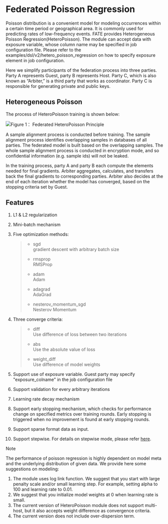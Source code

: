 # Federated Poisson Regression

Poisson distribution is a convenient model for modeling occurrences
within a certain time period or geographical area. It is commonly used
for predicting rates of low-frequency events. FATE provides
Heterogeneous Poisson Regression(HeteroPoisson). The module can accept
data with exposure variable, whose column name may be specified in job
configuration file. Please refer to the
<span class="title-ref">examples/dsl/v2/hetero\_poisson\_regression</span>
on how to specify exposure element in job configuration.

Here we simplify participants of the federation process into three
parties. Party A represents Guest, party B represents Host. Party C,
which is also known as “Arbiter,” is a third party that works as
coordinator. Party C is responsible for generating private and public
keys.

## Heterogeneous Poisson

The process of HeteroPoisson training is shown below:

![Figure 1： Federated HeteroPoisson
Principle](../../images/HeteroPoisson.png)

A sample alignment process is conducted before training. The sample
alignment process identifies overlapping samples in databases of all
parties. The federated model is built based on the overlapping samples.
The whole sample alignment process is conducted in encryption mode, and
so confidential information (e.g. sample ids) will not be leaked.

In the training process, party A and party B each compute the elements
needed for final gradients. Arbiter aggregates, calculates, and
transfers back the final gradients to corresponding parties. Arbiter
also decides at the end of each iteration whether the model has
converged, based on the stopping criteria set by Guest.

## Features

1.  L1 & L2 regularization

2.  Mini-batch mechanism

3.  Five optimization methods:
    
    >   - sgd  
    >     gradient descent with arbitrary batch size
    > 
    >   - rmsprop  
    >     RMSProp
    > 
    >   - adam  
    >     Adam
    > 
    >   - adagrad  
    >     AdaGrad
    > 
    >   - nesterov\_momentum\_sgd  
    >     Nesterov Momentum

4.  Three converge criteria:
    
    >   - diff  
    >     Use difference of loss between two iterations
    > 
    >   - abs  
    >     Use the absolute value of loss
    > 
    >   - weight\_diff  
    >     Use difference of model weights

5.  Support use of exposure variable. Guest party may specify
    "exposure\_colname" in the job configuration file

6.  Support validation for every arbitrary iterations

7.  Learning rate decay mechanism

8.  Support early stopping mechanism, which checks for performance
    change on specified metrics over training rounds. Early stopping is
    triggered when no improvement is found at early stopping rounds.

9.  Support sparse format data as input.

10. Support stepwise. For details on stepwise mode, please refer
    [here](./stepwise.md).

<div class="note">

<div class="admonition-title">

Note

</div>

The performance of poisson regression is highly dependent on model meta
and the underlying distribution of given data. We provide here some
suggestions on modeling:

1.  The module uses log link function. We suggest that you start with
    large penalty scale and/or small learning step. For example, setting
    alpha to 100 and learning rate to 0.01.
2.  We suggest that you initialize model weights at 0 when learning rate
    is small.
3.  The current version of HeteroPoisson module does not support
    multi-host, but it also accepts weight difference as convergence
    criteria.
4.  The current version does not include over-dispersion term.

</div>
